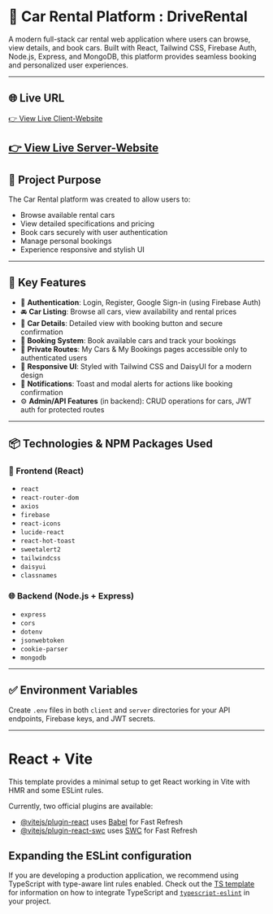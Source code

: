 # 🚗 Car Rental Platform : DriveRental

A modern full-stack car rental web application where users can browse, view details, and book cars. Built with React, Tailwind CSS, Firebase Auth, Node.js, Express, and MongoDB, this platform provides seamless booking and personalized user experiences.

---

## 🌐 Live URL

[👉 View Live Client-Website](https://drive-rental-ca07b.web.app)


[👉 View Live Server-Website](https://car-rental-server-eta.vercel.app)
---

## 🎯 Project Purpose

The Car Rental platform was created to allow users to:

- Browse available rental cars
- View detailed specifications and pricing
- Book cars securely with user authentication
- Manage personal bookings
- Experience responsive and stylish UI

---

## 🚀 Key Features

- 🔐 **Authentication**: Login, Register, Google Sign-in (using Firebase Auth)
- 🚘 **Car Listing**: Browse all cars, view availability and rental prices
- 📄 **Car Details**: Detailed view with booking button and secure confirmation
- 🧾 **Booking System**: Book available cars and track your bookings
- 🧍 **Private Routes**: My Cars & My Bookings pages accessible only to authenticated users
- 💅 **Responsive UI**: Styled with Tailwind CSS and DaisyUI for a modern design
- 🎉 **Notifications**: Toast and modal alerts for actions like booking confirmation
- ⚙️ **Admin/API Features** (in backend): CRUD operations for cars, JWT auth for protected routes

---

## 📦 Technologies & NPM Packages Used

### 🔧 Frontend (React)

- `react`
- `react-router-dom`
- `axios`
- `firebase`
- `react-icons`
- `lucide-react`
- `react-hot-toast`
- `sweetalert2`
- `tailwindcss`
- `daisyui`
- `classnames`

### 🌐 Backend (Node.js + Express)

- `express`
- `cors`
- `dotenv`
- `jsonwebtoken`
- `cookie-parser`
- `mongodb`

---

## ✅ Environment Variables

Create `.env` files in both `client` and `server` directories for your API endpoints, Firebase keys, and JWT secrets.

---




# React + Vite

This template provides a minimal setup to get React working in Vite with HMR and some ESLint rules.

Currently, two official plugins are available:

- [@vitejs/plugin-react](https://github.com/vitejs/vite-plugin-react/blob/main/packages/plugin-react) uses [Babel](https://babeljs.io/) for Fast Refresh
- [@vitejs/plugin-react-swc](https://github.com/vitejs/vite-plugin-react/blob/main/packages/plugin-react-swc) uses [SWC](https://swc.rs/) for Fast Refresh

## Expanding the ESLint configuration

If you are developing a production application, we recommend using TypeScript with type-aware lint rules enabled. Check out the [TS template](https://github.com/vitejs/vite/tree/main/packages/create-vite/template-react-ts) for information on how to integrate TypeScript and [`typescript-eslint`](https://typescript-eslint.io) in your project.
